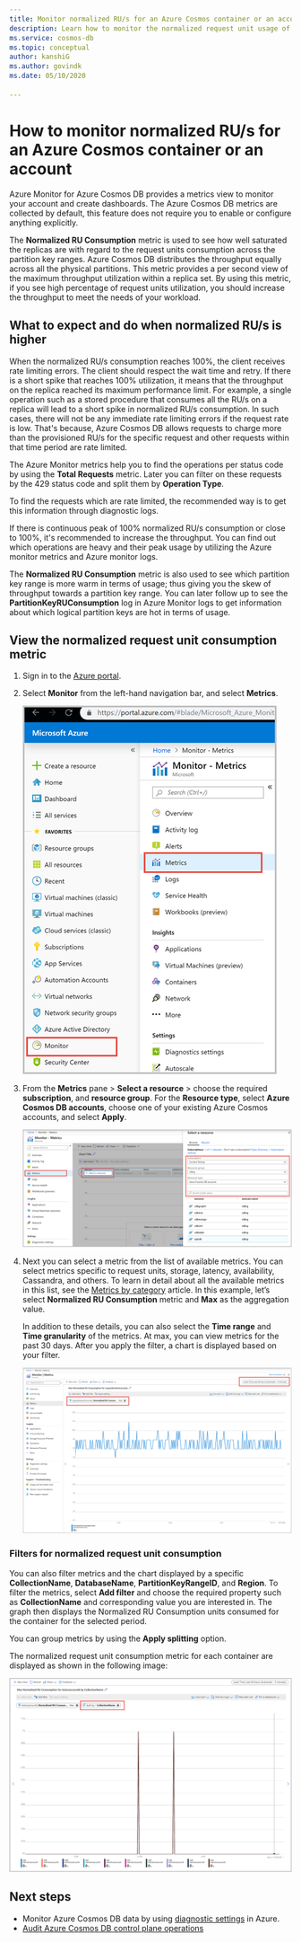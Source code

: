```yaml
---
title: Monitor normalized RU/s for an Azure Cosmos container or an account
description: Learn how to monitor the normalized request unit usage of an operation in Azure Cosmos DB. Owners of an Azure Cosmos DB account can understand which operations are consuming more request units. 
ms.service: cosmos-db
ms.topic: conceptual
author: kanshiG   
ms.author: govindk
ms.date: 05/10/2020

---
```


# How to monitor normalized RU/s for an Azure Cosmos container or an account

Azure Monitor for Azure Cosmos DB provides a metrics view to monitor your account and create dashboards. The Azure Cosmos DB metrics are collected by default, this feature does not require you to enable or configure anything explicitly.

The **Normalized RU Consumption** metric is used to see how well saturated the replicas are with regard to the request units consumption across the partition key ranges. Azure Cosmos DB distributes the throughput equally across all the physical partitions. This metric provides a per second view of the maximum throughput utilization within a replica set. By using this metric, if you see high percentage of request units utilization, you should increase the throughput to meet the needs of your workload.

## What to expect and do when normalized RU/s is higher

When the normalized RU/s consumption reaches 100%, the client receives rate limiting errors. The client should respect the wait time and retry. If there is a short spike that reaches 100% utilization, it means that the throughput on the replica reached its maximum performance limit. For example, a single operation such as a stored procedure that consumes all the RU/s on a replica will lead to a short spike in normalized RU/s consumption. In such cases, there will not be any immediate rate limiting errors if the request rate is low. That's because, Azure Cosmos DB allows requests to charge more than the provisioned RU/s for the specific request and other requests within that time period are rate limited.

The Azure Monitor metrics help you to find the operations per status code by using the **Total Requests** metric. Later you can filter on these requests by the 429 status code and split them by **Operation Type**.

To find the requests which are rate limited, the recommended way is to get this information through diagnostic logs.

If there is continuous peak of 100% normalized RU/s consumption or close to 100%, it's recommended to increase the throughput. You can find out which operations are heavy and their peak usage by utilizing the Azure monitor metrics and Azure monitor logs.

The **Normalized RU Consumption** metric is also used to see which partition key range is more warm in terms of usage; thus giving you the skew of throughput towards a partition key range. You can later follow up to see the **PartitionKeyRUConsumption** log in Azure Monitor logs to get information about which logical partition keys are hot in terms of usage.

## View the normalized request unit consumption metric

1. Sign in to the [Azure portal](https://portal.azure.com/).

2. Select **Monitor** from the left-hand navigation bar, and select **Metrics**.

   ![Metrics pane in Azure Monitor](./media/monitor-normalized-request-units/monitor-metrics-blade.png)

3. From the **Metrics** pane > **Select a resource** > choose the required **subscription**, and **resource group**. For the **Resource type**, select **Azure Cosmos DB accounts**, choose one of your existing Azure Cosmos accounts, and select **Apply**.

   ![Choose an Azure Cosmos account to view metrics](./media/monitor-normalized-request-units/select-cosmos-db-account.png)

4. Next you can select a metric from the list of available metrics. You can select metrics specific to request units, storage, latency, availability, Cassandra, and others. To learn in detail about all the available metrics in this list, see the [Metrics by category](monitor-cosmos-db-reference.md) article. In this example, let’s select **Normalized RU Consumption** metric and **Max** as the aggregation value.

   In addition to these details, you can also select the **Time range** and **Time granularity** of the metrics. At max, you can view metrics for the past 30 days.  After you apply the filter, a chart is displayed based on your filter.

   ![Choose a metric from the Azure portal](./media/monitor-normalized-request-units/normalized-request-unit-usage-metric.png)

### Filters for normalized request unit consumption

You can also filter metrics and the chart displayed by a specific **CollectionName**, **DatabaseName**, **PartitionKeyRangeID**, and **Region**. To filter the metrics, select **Add filter** and choose the required property such as **CollectionName** and corresponding value you are interested in. The graph then displays the Normalized RU Consumption units consumed for the container for the selected period.  

You can group metrics by using the **Apply splitting** option.  

The normalized request unit consumption metric for each container are displayed as shown in the following image:

![Apply filters to normalized request unit consumption metric](./media/monitor-normalized-request-units/normalized-request-unit-usage-filters.png)

## Next steps

* Monitor Azure Cosmos DB data by using [diagnostic settings](cosmosdb-monitor-resource-logs.md) in Azure.
* [Audit Azure Cosmos DB control plane operations](audit-control-plane-logs.md)
